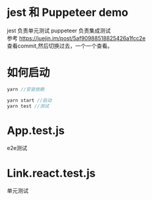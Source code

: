 
# jest 和 Puppeteer demo
jest 负责单元测试  puppeteer 负责集成测试         
参考 https://juejin.im/post/5af90988518825426a1fcc2e       
查看commit,然后切换过去，一个一个查看。

# 如何启动

```js
yarn //安装依赖
```

```js
yarn start //启动
yarn test //测试
```

# App.test.js
e2e测试
# Link.react.test.js
单元测试



